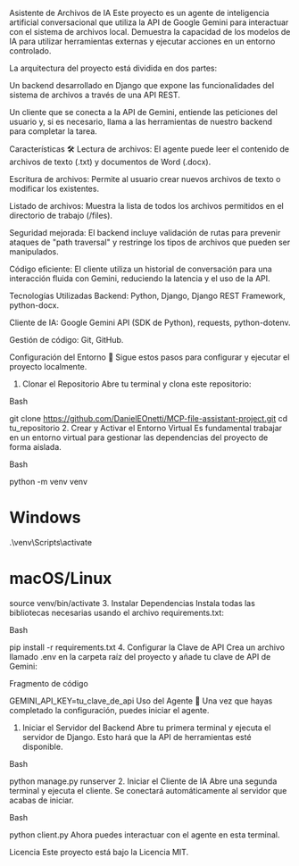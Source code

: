 Asistente de Archivos de IA
Este proyecto es un agente de inteligencia artificial conversacional que utiliza la API de Google Gemini para interactuar con el sistema de archivos local. Demuestra la capacidad de los modelos de IA para utilizar herramientas externas y ejecutar acciones en un entorno controlado.

La arquitectura del proyecto está dividida en dos partes:

Un backend desarrollado en Django que expone las funcionalidades del sistema de archivos a través de una API REST.

Un cliente que se conecta a la API de Gemini, entiende las peticiones del usuario y, si es necesario, llama a las herramientas de nuestro backend para completar la tarea.

Características 🛠️
Lectura de archivos: El agente puede leer el contenido de archivos de texto (.txt) y documentos de Word (.docx).

Escritura de archivos: Permite al usuario crear nuevos archivos de texto o modificar los existentes.

Listado de archivos: Muestra la lista de todos los archivos permitidos en el directorio de trabajo (/files).

Seguridad mejorada: El backend incluye validación de rutas para prevenir ataques de "path traversal" y restringe los tipos de archivos que pueden ser manipulados.

Código eficiente: El cliente utiliza un historial de conversación para una interacción fluida con Gemini, reduciendo la latencia y el uso de la API.

Tecnologías Utilizadas
Backend: Python, Django, Django REST Framework, python-docx.

Cliente de IA: Google Gemini API (SDK de Python), requests, python-dotenv.

Gestión de código: Git, GitHub.

Configuración del Entorno 🚀
Sigue estos pasos para configurar y ejecutar el proyecto localmente.

1. Clonar el Repositorio
Abre tu terminal y clona este repositorio:

Bash

git clone https://github.com/DanielEOnetti/MCP-file-assistant-project.git
cd tu_repositorio
2. Crear y Activar el Entorno Virtual
Es fundamental trabajar en un entorno virtual para gestionar las dependencias del proyecto de forma aislada.

Bash

python -m venv venv
# Windows
.\venv\Scripts\activate
# macOS/Linux
source venv/bin/activate
3. Instalar Dependencias
Instala todas las bibliotecas necesarias usando el archivo requirements.txt:

Bash

pip install -r requirements.txt
4. Configurar la Clave de API
Crea un archivo llamado .env en la carpeta raíz del proyecto y añade tu clave de API de Gemini:

Fragmento de código

GEMINI_API_KEY=tu_clave_de_api
Uso del Agente 🤖
Una vez que hayas completado la configuración, puedes iniciar el agente.

1. Iniciar el Servidor del Backend
Abre tu primera terminal y ejecuta el servidor de Django. Esto hará que la API de herramientas esté disponible.

Bash

python manage.py runserver
2. Iniciar el Cliente de IA
Abre una segunda terminal y ejecuta el cliente. Se conectará automáticamente al servidor que acabas de iniciar.

Bash

python client.py
Ahora puedes interactuar con el agente en esta terminal.

Licencia
Este proyecto está bajo la Licencia MIT.
